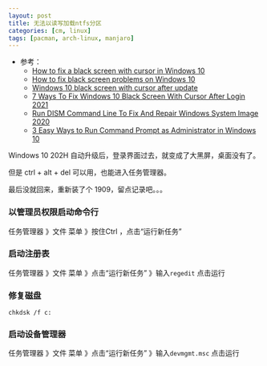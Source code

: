 ```yaml
---
layout: post
title: 无法以读写加载ntfs分区
categories: [cm, linux]
tags: [pacman, arch-linux, manjaro]
---
```


* 参考： 
  * [How to fix a black screen with cursor in Windows 10](https://windowsreport.com/windows-10-black-screen-cursor/)
  * [How to fix black screen problems on Windows 10](https://www.windowscentral.com/how-fix-black-screen-problems-windows-10)
  * [Windows 10 black screen with cursor after update](https://medium.com/@win10tricks/windows-10-black-screen-with-cursor-after-update-36d08f3b0878)
  * [7 Ways To Fix Windows 10 Black Screen With Cursor After Login 2021](https://howtofixwindows.com/windows-10-black-screen-with-cursor-after-login/)
  * [Run DISM Command Line To Fix And Repair Windows System Image 2020](https://howtofixwindows.com/run-dism-command-windows-10/)
  * [3 Easy Ways to Run Command Prompt as Administrator in Windows 10](https://blog.techinline.com/2019/08/14/run-command-prompt-as-administrator-windows-10/)




Windows 10 202H 自动升级后，登录界面过去，就变成了大黑屏，桌面没有了。

但是 ctrl + alt + del 可以用，也能进入任务管理器。

最后没就回来，重新装了个 1909，留点记录吧。。。


### 以管理员权限启动命令行

任务管理器 》文件 菜单 》按住Ctrl ，点击“运行新任务”


### 启动注册表

任务管理器 》文件 菜单 》点击“运行新任务” 》输入`regedit` 点击运行


### 修复磁盘

`chkdsk /f c:`


### 启动设备管理器

任务管理器 》文件 菜单 》点击“运行新任务” 》输入`devmgmt.msc` 点击运行 










